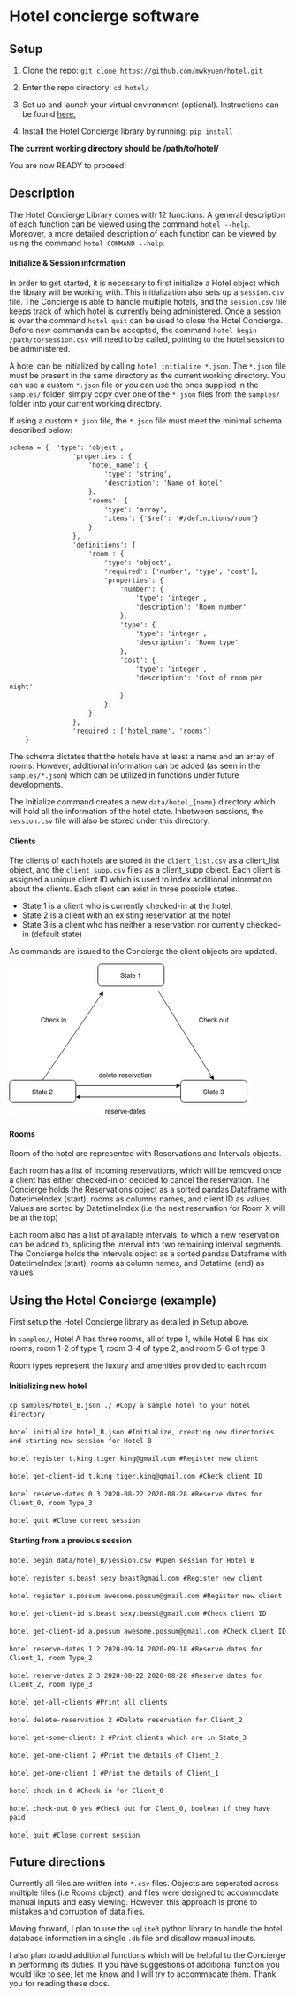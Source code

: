 # Hotel concierge software

## Setup

1) Clone the repo: `git clone https://github.com/mwkyuen/hotel.git`

2) Enter the repo directory: `cd hotel/`

3) Set up and launch your virtual environment (optional). Instructions can be found [here.](https://uoa-eresearch.github.io/eresearch-cookbook/recipe/2014/11/26/python-virtual-env/)

4) Install the Hotel Concierge library by running: `pip install .`

**The current working directory should be /path/to/hotel/**

You are now READY to proceed!

## Description

The Hotel Concierge Library comes with 12 functions. A general description of each function can be viewed using the command `hotel --help`. Moreover, a more detailed description of each function can be viewed by using the command `hotel COMMAND --help`.

#### Initialize & Session information

In order to get started, it is necessary to first initialize a Hotel object which the library will be working with. This initialization also sets up a `session.csv` file. The Concierge is able to handle multiple hotels, and the `session.csv` file keeps track of which hotel is currently being administered. Once a session is over the command `hotel quit` can be used to close the Hotel Concierge. Before new commands can be accepted, the command `hotel begin /path/to/session.csv` will need to be called, pointing to the hotel session to be administered.

A hotel can be initialized by calling `hotel initialize *.json`. The `*.json` file must be present in the same directory as the current working directory. You can use a custom `*.json` file or you can use the ones supplied in the `samples/` folder, simply copy over one of the `*.json` files from the `samples/` folder into your current working directory. 

If using a custom `*.json` file, the `*.json` file must meet the minimal schema described below:

```
schema = {  'type': 'object',
                'properties': {
                    'hotel_name': {
                        'type': 'string',
                        'description': 'Name of hotel'
                    },
                    'rooms': {
                        'type': 'array',
                        'items': {'$ref': '#/definitions/room'}
                    }
                },
                'definitions': {
                    'room': {
                        'type': 'object',
                        'required': ['number', 'type', 'cost'],
                        'properties': {
                            'number': {
                                'type': 'integer',
                                'description': 'Room number'
                            },
                            'type': {
                                'type': 'integer',
                                'description': 'Room type'
                            },
                            'cost': {
                                'type': 'integer',
                                'description': 'Cost of room per night'
                            }
                        }
                    }
                },
                'required': ['hotel_name', 'rooms']
    }  
```

The schema dictates that the hotels have at least a name and an array of rooms. However, additional information can be added (as seen in the `samples/*.json`) which can be utilized in functions under future developments.

The Initialize command creates a new `data/hotel_{name}` directory which will hold all the information of the hotel state. Inbetween sessions, the `session.csv` file will also be stored under this directory.

#### Clients
The clients of each hotels are stored in the `client_list.csv` as a client_list object, and the `client_supp.csv` files as a client_supp object. Each client is assigned a unique client ID which is used to index additional information about the clients. Each client can exist in three possible states. 

* State 1 is a client who is currently checked-in at the hotel. 
* State 2 is a client with an existing reservation at the hotel.
* State 3 is a client who has neither a reservation nor currently checked-in (default state)

As commands are issued to the Concierge the client objects are updated. 

![client_state_change](/images/client_state.png)

#### Rooms
Room of the hotel are represented with Reservations and Intervals objects.

Each room has a list of incoming reservations, which will be removed once a client has either checked-in or decided to cancel the reservation. The Concierge holds the Reservations object as a sorted pandas Dataframe with DatetimeIndex (start), rooms as columns names, and client ID as values. Values are sorted by DatetimeIndex (i.e the next reservation for Room X will be at the top)

Each room also has a list of available intervals, to which a new reservation can be added to, splicing the interval into two remaining interval segments. The Concierge holds the Intervals object as a sorted pandas Dataframe with DatetimeIndex (start), rooms as column names, and Datatime (end) as values.

## Using the Hotel Concierge (example)

First setup the Hotel Concierge library as detailed in Setup above.

In `samples/`, Hotel A has three rooms, all of type 1, while Hotel B has six rooms, room 1-2 of type 1, room 3-4 of type 2, and room 5-6 of type 3

Room types represent the luxury and amenities provided to each room 

#### Initializing new hotel
```
cp samples/hotel_B.json ./ #Copy a sample hotel to your hotel directory

hotel initialize hotel_B.json #Initialize, creating new directories and starting new session for Hotel B

hotel register t.king tiger.king@gmail.com #Register new client

hotel get-client-id t.king tiger.king@gmail.com #Check client ID

hotel reserve-dates 0 3 2020-08-22 2020-08-28 #Reserve dates for Client_0, room Type_3

hotel quit #Close current session
```
#### Starting from a previous session

```
hotel begin data/hotel_B/session.csv #Open session for Hotel B

hotel register s.beast sexy.beast@gmail.com #Register new client

hotel register a.possum awesome.possum@gmail.com #Register new client

hotel get-client-id s.beast sexy.beast@gmail.com #Check client ID

hotel get-client-id a.possum awesome.possum@gmail.com #Check client ID

hotel reserve-dates 1 2 2020-09-14 2020-09-18 #Reserve dates for Client_1, room Type_2

hotel reserve-dates 2 3 2020-08-22 2020-08-28 #Reserve dates for Client_2, room Type_3

hotel get-all-clients #Print all clients

hotel delete-reservation 2 #Delete reservation for Client_2

hotel get-some-clients 2 #Print clients which are in State_3

hotel get-one-client 2 #Print the details of Client_2

hotel get-one-client 1 #Print the details of Client_1

hotel check-in 0 #Check in for Client_0

hotel check-out 0 yes #Check out for Clent_0, boolean if they have paid

hotel quit #Close current session
```

## Future directions
Currently all files are written into `*.csv` files. Objects are seperated across multiple files (i.e Rooms object), and files were designed to accommodate manual inputs and easy viewing. However, this approach is prone to mistakes and corruption of data files. 

Moving forward, I plan to use the `sqlite3` python library to handle the hotel database information in a single `.db` file and disallow manual inputs. 

I also plan to add additional functions which will be helpful to the Concierge in performing its duties. If you have suggestions of additional function you would like to see, let me know and I will try to accommadate them. Thank you for reading these docs. 